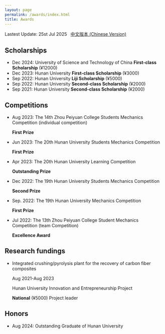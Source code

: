```yaml
---
layout: page
permalink: /awards/index.html
title: Awards
---
```


Lastest Update: 25st Jul 2025 &nbsp; [中文版本 (Chinese Version)](https://itskkk.github.io/file/awards-zh/)

## Scholarships

- Dec 2024: University of Science and Technology of China **First-class Scholarship** (¥12000) <br>
- Dec 2023: Hunan University **First-class Scholarship** (¥3000) <br>
- Sep 2022: Hunan University **Liji Scholarship** (¥5000) <br>
- Sep 2022: Hunan University **Second-class Scholarship** (¥2000) <br>
- Sep 2021: Hunan University **Second-class Scholarship** (¥2000) <br>

## Competitions

- Aug 2023: The 14th Zhou Peiyuan College Students Mechanics Competition (individual competition)

  **First Prize** <br>

- Jun 2023: The 20th Hunan University Students Mechanics Competition 

  **First Prize** <br>

- Apr 2023: The 20th Hunan University Learning Competition 

  **Outstanding Prize**<br>

- Dec 2022: The 19th Hunan University Students Mechanics Competition 

  **Second Prize**<br>

- Sep. 2022: The 19th Hunan University Mechanics Competition 

  **First Prize** <br>

- Jul 2022: The 13th Zhou Peiyuan College Student Mechanics Competition (team Competition)

  **Excellence Award**

## Research fundings

- Integrated crushing/pyrolysis plant for the recovery of carbon fiber composites

   Aug 2021-Aug 2023 <br>
  
  Hunan University Innovation and Entrepreneurship Project

  **National** (¥5000) Project leader

## Honors

- Aug 2024: Outstanding Graduate of Hunan University <br>
